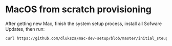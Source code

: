 # MacOS from scratch provisioning

After getting new Mac, finish the system setup process, install all Sofware Updates, then run:

``` sh
curl https://github.com/dluksza/mac-dev-setup/blob/master/initial_steup.sh | sh
```
 
